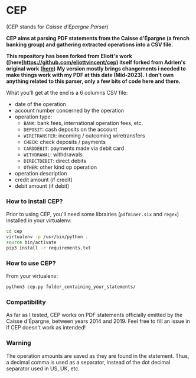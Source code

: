 # CEP
(CEP stands for *Caisse d'Epargne Parser*)

**CEP aims at parsing PDF statements from the Caisse d'Épargne (a french banking group) and gathering extracted operations into a CSV file.**

**This repository has been forked from Eliott's work ([here]https://github.com/eliottvincent/cep) itself forked from Adrien's original work ([here](https://github.com/zarov/cep))**
**My version mostly brings changements i needed to make things work with my PDF at this date (Mid-2023).**
**I don't own anything related to this parser, only a few bits of code here and there.**

What you'll get at the end is a 6 columns CSV file:
- date of the operation
- account number concerned by the operation
- operation type:
    - `BANK`: bank fees, international operation fees, etc.
    - `DEPOSIT`: cash deposits on the account
    - `WIRETRANSFER`: incoming / outcoming wiretransfers
    - `CHECK`: check deposits / payments
    - `CARDDEBIT`: payments made via debit card
    - `WITHDRAWAL`: withdrawals
    - `DIRECTDEBIT`: direct debits
    - `OTHER`: other kind op operation
- operation description
- credit amount (if credit)
- debit amount (if debit)

### How to install CEP?
Prior to using CEP, you'll need some librairies (`pdfminer.six` and `regex`) installed in your virtualenv:
```bash
cd cep
virtualenv -p /usr/bin/python .
source bin/activate
pip3 install -r requirements.txt
```

### How to use CEP?
From your virtualenv:
```bash
python3 cep.py folder_containing_your_statements/
```

### Compatibility
As far as I tested, CEP works on PDF statements officially emitted by the Caisse d'Épargne, between years 2014 and 2019.
Feel free to fill an issue in if CEP doesn't work as intended!

### Warning
The operation amounts are saved as they are found in the statement. Thus, a decimal comma is used as a separator, instead of the dot decimal separator used in US, UK, etc.
